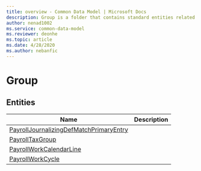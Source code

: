 ```yaml
---
title: overview - Common Data Model | Microsoft Docs
description: Group is a folder that contains standard entities related to the Common Data Model.
author: nenad1002
ms.service: common-data-model
ms.reviewer: deonhe
ms.topic: article
ms.date: 4/28/2020
ms.author: nebanfic
---
```


# Group


## Entities

|Name|Description|
|---|---|
|[PayrollJournalizingDefMatchPrimaryEntry](PayrollJournalizingDefMatchPrimaryEntry.md)||
|[PayrollTaxGroup](PayrollTaxGroup.md)||
|[PayrollWorkCalendarLine](PayrollWorkCalendarLine.md)||
|[PayrollWorkCycle](PayrollWorkCycle.md)||
